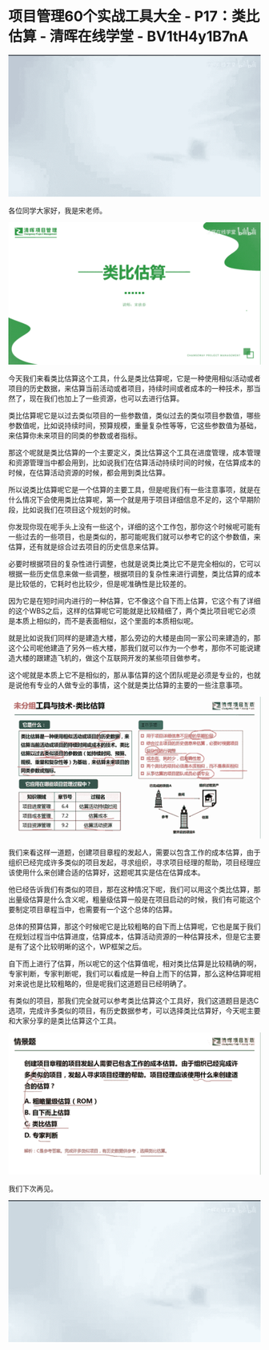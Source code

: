 # 项目管理60个实战工具大全 - P17：类比估算 - 清晖在线学堂 - BV1tH4y1B7nA

![](img/4c8ae42e3a77906a5a77c7eeb13c82cd_0.png)

各位同学大家好，我是宋老师。

![](img/4c8ae42e3a77906a5a77c7eeb13c82cd_2.png)

今天我们来看类比估算这个工具，什么是类比估算呢，它是一种使用相似活动或者项目的历史数据，来估算当前活动或者项目，持续时间或者成本的一种技术，那当然了，现在我们也加上了一些资源，也可以去进行估算。

类比估算呢它是以过去类似项目的一些参数值，类似过去的类似项目参数值，哪些参数值呢，比如说持续时间，预算规模，重量复杂性等等，它这些参数值为基础，来估算你未来项目的同类的参数或者指标。

那这个呢就是类比估算的一个主要定义，类比估算这个工具在进度管理，成本管理和资源管理当中都会用到，比如说我们在估算活动持续时间的时候，在估算成本的时候，在估算活动资源的时候，都会用到类比估算。

所以说类比估算呢它是一个估算的主要工具，但是呢我们有一些注意事项，就是在什么情况下会使用类比估算呢，第一个就是用于项目详细信息不足的，这个早期阶段，比如说我们在项目这个规划的时候。

你发现你现在呢手头上没有一些这个，详细的这个工作包，那你这个时候呢可能有一些过去的一些项目，也是类似的，那可能呢我们就可以参考它的这个参数值，来估算，还有就是综合过去项目的历史信息来估算。

必要时根据项目的复杂性进行调整，也就是说类比类比它不是完全相似的，它可以根据一些历史信息来做一些调整，根据项目的复杂性来进行调整，类比估算的成本是比较低的，它耗时也比较少，但是呢准确性是比较差的。

因为它是在短时间内进行的一种估算，它不像这个自下而上估算，它这个有了详细的这个WBS之后，这样的估算呢它可能就是比较精细了，两个类比项目呢它必须是本质上相似的，而不是表面相似，这个里面的本质相似呢。

就是比如说我们同样的是建造大楼，那么旁边的大楼是由同一家公司来建造的，那这个公司呢他建造了另外一栋大楼，那我们就可以作为一个参考，那你不可能说建造大楼的跟建造飞机的，做这个互联网开发的某些项目做参考。

这个呢就是本质上它不是相似的，那从事估算的这个团队呢是必须是专业的，也就是说他有专业的人做专业的事情，这个就是类比估算的主要的一些注意事项。



![](img/4c8ae42e3a77906a5a77c7eeb13c82cd_4.png)

我们来看这样一道题，创建项目章程的发起人，需要以包含工作的成本估算，由于组织已经完成许多类似的项目发起，寻求组织，寻求项目经理的帮助，项目经理应该使用什么来创建合适的估算好，这题呢其实是估在估算成本。

他已经告诉我们有类似的项目，那在这种情况下呢，我们可以用这个类比估算，那出量级估算是什么含义呢，粗量级估算一般是在项目启动的时候，我们有可能这个要制定项目章程当中，也需要有一个这个总体的估算。

总体的预算估算，那这个时候呢它是比较粗略的自下而上估算呢，它也是属于我们在规划过程当中估算进度，估算成本，估算活动资源的一种估算技术，但是它主要是有了这个比较明晰的这个，WP框架之后。

自下而上进行了估算，所以呢它的这个估算值呢，相对类比估算是比较精确的啊，专家判断，专家判断呢，我们可以看成是一种自上而下的估算，那么这种估算呢相对来说也是比较粗略的，但是呢我们这道题目已经明确了。

有类似的项目，那我们完全就可以参考类比估算这个工具好，我们这道题目是选C选项，完成许多类似的项目，有历史数据参考，可以选择类比估算好，今天呢主要和大家分享的是类比估算这个工具。



![](img/4c8ae42e3a77906a5a77c7eeb13c82cd_6.png)

我们下次再见。

![](img/4c8ae42e3a77906a5a77c7eeb13c82cd_8.png)
